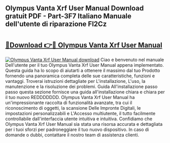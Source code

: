 ## Olympus Vanta Xrf User Manual Download gratuit PDF - Part-3F7 Italiano Manuale dell'utente di riparazione Fl2Cz

# <h2><a href="http://dfa47cy.blite.top/?on=Olympus+Vanta+Xrf+User+Manual">🔗Download 👉🔴 Olympus Vanta Xrf User Manual</a></h2>

[![Olympus Vanta Xrf User Manual download](https://i.imgur.com/lujVjoI.png)](http://dfa47cy.blite.top/?on=Olympus+Vanta+Xrf+User+Manual)
Ciao e benvenuto nel manuale Dell'utente per il tuo Olympus Vanta Xrf User Manual appena implementato. Questa guida ha lo scopo di aiutarti a ottenere il massimo dal tuo Prodotto fornendo una panoramica completa delle sue caratteristiche, funzioni e vantaggi. Troverai istruzioni dettagliate per L'installazione, L'uso, la manutenzione e la risoluzione dei problemi. Guida All'installazione passo passo questa sezione fornisce una guida all'installazione chiara e chiara per il tuo nuovo REDDDDDDD. Olympus Vanta Xrf User Manual ha un'impressionante raccolta di funzionalità avanzate, tra cui il riconoscimento di oggetti, la scansione Delle Impronte Digitali, le impostazioni personalizzabili e L'Accesso multiutente, il tutto facilmente controllabile dall'interfaccia utente intuitiva e intuitiva. Confidiamo che Olympus Vanta Xrf User Manual sia stata una risorsa accurata e dettagliata per i tuoi sforzi per padroneggiare il tuo nuovo dispositivo. In caso di domande o dubbi, contattare il nostro team di assistenza clienti.
